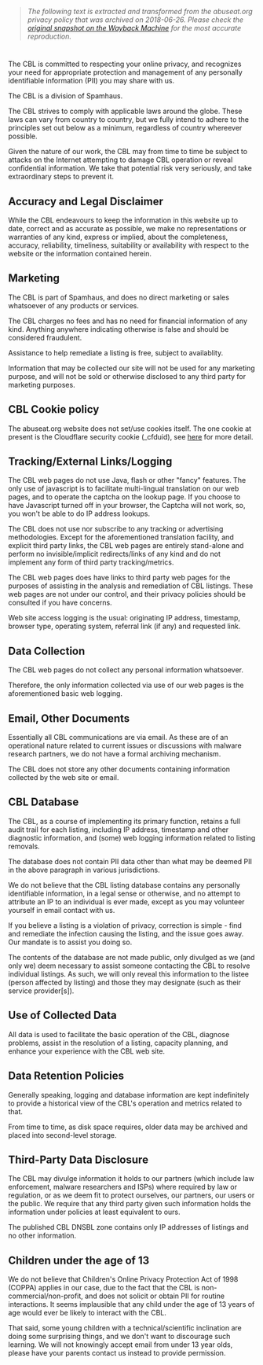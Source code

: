 > *The following text is extracted and transformed from the abuseat.org privacy policy that was archived on 2018-06-26. Please check the [original snapshot on the Wayback Machine](https://web.archive.org/web/20180626182350id_/https%3A//www.abuseat.org/privacy.html) for the most accurate reproduction.*

# 

The CBL is committed to respecting your online privacy, and recognizes your need for appropriate protection and management of any personally identifiable information (PII) you may share with us. 

The CBL is a division of Spamhaus. 

The CBL strives to comply with applicable laws around the globe. These laws can vary from country to country, but we fully intend to adhere to the principles set out below as a minimum, regardless of country whereever possible. 

Given the nature of our work, the CBL may from time to time be subject to attacks on the Internet attempting to damage CBL operation or reveal confidential information. We take that potential risk very seriously, and take extraordinary steps to prevent it. 

## Accuracy and Legal Disclaimer

While the CBL endeavours to keep the information in this website up to date, correct and as accurate as possible, we make no representations or warranties of any kind, express or implied, about the completeness, accuracy, reliability, timeliness, suitability or availability with respect to the website or the information contained herein. 

## Marketing

The CBL is part of Spamhaus, and does no direct marketing or sales whatsoever of any products or services. 

The CBL charges no fees and has no need for financial information of any kind. Anything anywhere indicating otherwise is false and should be considered fraudulent. 

Assistance to help remediate a listing is free, subject to availablity. 

Information that may be collected our site will not be used for any marketing purpose, and will not be sold or otherwise disclosed to any third party for marketing purposes. 

## CBL Cookie policy

The abuseat.org website does not set/use cookies itself. The one cookie at present is the Cloudflare security cookie (_cfduid), see [ here](https://support.cloudflare.com/hc/en-us/articles/200170156-What-does-the-Cloudflare-cfduid-cookie-do-) for more detail. 

## Tracking/External Links/Logging

The CBL web pages do not use Java, flash or other "fancy" features. The only use of javascript is to facilitate multi-lingual translation on our web pages, and to operate the captcha on the lookup page. If you choose to have Javascript turned off in your browser, the Captcha will not work, so, you won't be able to do IP address lookups. 

The CBL does not use nor subscribe to any tracking or advertising methodologies. Except for the aforementioned translation facility, and explicit third party links, the CBL web pages are entirely stand-alone and perform no invisible/implicit redirects/links of any kind and do not implement any form of third party tracking/metrics. 

The CBL web pages does have links to third party web pages for the purposes of assisting in the analysis and remediation of CBL listings. These web pages are not under our control, and their privacy policies should be consulted if you have concerns. 

Web site access logging is the usual: originating IP address, timestamp, browser type, operating system, referral link (if any) and requested link. 

## Data Collection

The CBL web pages do not collect any personal information whatsoever. 

Therefore, the only information collected via use of our web pages is the aforementioned basic web logging. 

## Email, Other Documents

Essentially all CBL communications are via email. As these are of an operational nature related to current issues or discussions with malware research partners, we do not have a formal archiving mechanism. 

The CBL does not store any other documents containing information collected by the web site or email. 

## CBL Database

The CBL, as a course of implementing its primary function, retains a full audit trail for each listing, including IP address, timestamp and other diagnostic information, and (some) web logging information related to listing removals. 

The database does not contain PII data other than what may be deemed PII in the above paragraph in various jurisdictions. 

We do not believe that the CBL listing database contains any personally identifiable information, in a legal sense or otherwise, and no attempt to attribute an IP to an individual is ever made, except as you may volunteer yourself in email contact with us. 

If you believe a listing is a violation of privacy, correction is simple - find and remediate the infection causing the listing, and the issue goes away. Our mandate is to assist you doing so. 

The contents of the database are not made public, only divulged as we (and only we) deem necessary to assist someone contacting the CBL to resolve individual listings. As such, we will only reveal this information to the listee (person affected by listing) and those they may designate (such as their service provider[s]). 

## Use of Collected Data

All data is used to facilitate the basic operation of the CBL, diagnose problems, assist in the resolution of a listing, capacity planning, and enhance your experience with the CBL web site. 

## Data Retention Policies

Generally speaking, logging and database information are kept indefinitely to provide a historical view of the CBL's operation and metrics related to that. 

From time to time, as disk space requires, older data may be archived and placed into second-level storage. 

## Third-Party Data Disclosure

The CBL may divulge information it holds to our partners (which include law enforcement, malware researchers and ISPs) where required by law or regulation, or as we deem fit to protect ourselves, our partners, our users or the public. We require that any third party given such information holds the information under policies at least equivalent to ours. 

The published CBL DNSBL zone contains only IP addresses of listings and no other information. 

## Children under the age of 13

We do not believe that Children's Online Privacy Protection Act of 1998 (COPPA) applies in our case, due to the fact that the CBL is non-commercial/non-profit, and does not solicit or obtain PII for routine interactions. It seems implausible that any child under the age of 13 years of age would ever be likely to interact with the CBL. 

That said, some young children with a technical/scientific inclination are doing some surprising things, and we don't want to discourage such learning. We will not knowingly accept email from under 13 year olds, please have your parents contact us instead to provide permission. 
